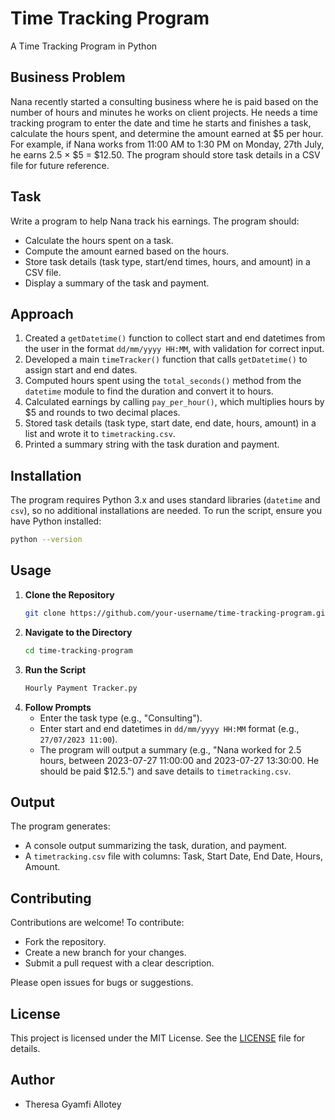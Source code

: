# Time Tracking Program
A Time Tracking Program in Python

## Business Problem
Nana recently started a consulting business where he is paid based on the number of hours and minutes he works on client projects. He needs a time tracking program to enter the date and time he starts and finishes a task, calculate the hours spent, and determine the amount earned at $5 per hour. For example, if Nana works from 11:00 AM to 1:30 PM on Monday, 27th July, he earns 2.5 × $5 = $12.50. The program should store task details in a CSV file for future reference.

## Task
Write a program to help Nana track his earnings. The program should:
- Calculate the hours spent on a task.
- Compute the amount earned based on the hours.
- Store task details (task type, start/end times, hours, and amount) in a CSV file.
- Display a summary of the task and payment.

## Approach
1. Created a `getDatetime()` function to collect start and end datetimes from the user in the format `dd/mm/yyyy HH:MM`, with validation for correct input.
2. Developed a main `timeTracker()` function that calls `getDatetime()` to assign start and end dates.
3. Computed hours spent using the `total_seconds()` method from the `datetime` module to find the duration and convert it to hours.
4. Calculated earnings by calling `pay_per_hour()`, which multiplies hours by $5 and rounds to two decimal places.
5. Stored task details (task type, start date, end date, hours, amount) in a list and wrote it to `timetracking.csv`.
6. Printed a summary string with the task duration and payment.

## Installation
The program requires Python 3.x and uses standard libraries (`datetime` and `csv`), so no additional installations are needed. To run the script, ensure you have Python installed:
```bash
python --version
```

## Usage
1. **Clone the Repository**  
   ```bash
   git clone https://github.com/your-username/time-tracking-program.git
   ```
2. **Navigate to the Directory**  
   ```bash
   cd time-tracking-program
   ```
3. **Run the Script**  
   ```bash
   Hourly Payment Tracker.py
   ```
4. **Follow Prompts**  
   - Enter the task type (e.g., "Consulting").
   - Enter start and end datetimes in `dd/mm/yyyy HH:MM` format (e.g., `27/07/2023 11:00`).
   - The program will output a summary (e.g., "Nana worked for 2.5 hours, between 2023-07-27 11:00:00 and 2023-07-27 13:30:00. He should be paid $12.5.") and save details to `timetracking.csv`.

## Output
The program generates:
- A console output summarizing the task, duration, and payment.
- A `timetracking.csv` file with columns: Task, Start Date, End Date, Hours, Amount.

## Contributing
Contributions are welcome! To contribute:
- Fork the repository.
- Create a new branch for your changes.
- Submit a pull request with a clear description.

Please open issues for bugs or suggestions.

## License
This project is licensed under the MIT License. See the [LICENSE](LICENSE) file for details.

## Author
- Theresa Gyamfi Allotey
